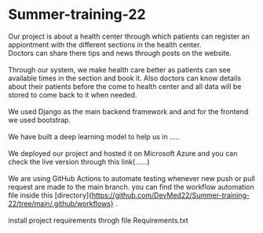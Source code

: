 # Summer-training-22

Our project is about a health center through which patients can register an appiontment with the different sections in the health center. 
<br>
Doctors can share there tips and news through posts on the website.
<br><br>
Through our system, we make health care better as patients can see available times in the section and book it. Also doctors can know details about their patients before the come to health center and all data will be stored to come back to it when needed.
<br><br>
We used Django as the main backend framework and and for the  frontend we used bootstrap. 
<br><br>
We have built a deep learning model to help us in .....
<br><br>
We deployed our project and hosted it on Microsoft Azure and you can check the live version through this link(......)
<br><br>
We are using GitHub Actions to automate testing whenever new push or pull request are made to the main branch.
you can find the workflow automation file inside this [directory]{https://github.com/DevMed22/Summer-training-22/tree/main/.github/workflows} .
<br><br>
install project requirements throgh file Requirements.txt 
